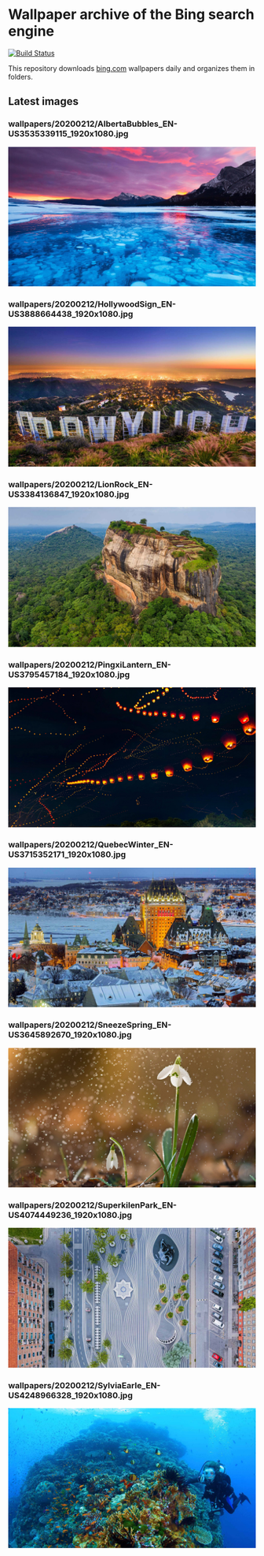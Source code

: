 # Wallpaper archive of the Bing search engine

[![Build Status](https://travis-ci.org/kijart/bing-daily-images-dl.svg?branch=wallpapers)](https://travis-ci.org/kijart/bing-daily-images-dl)

This repository downloads [bing.com](https://www.bing.com) wallpapers daily and organizes them in folders.

## Latest images

<!-- Wallpapers -->

### wallpapers/20200212/AlbertaBubbles_EN-US3535339115_1920x1080.jpg

![wallpapers/20200212/AlbertaBubbles_EN-US3535339115_1920x1080.jpg](wallpapers/20200212/AlbertaBubbles_EN-US3535339115_1920x1080.jpg)

### wallpapers/20200212/HollywoodSign_EN-US3888664438_1920x1080.jpg

![wallpapers/20200212/HollywoodSign_EN-US3888664438_1920x1080.jpg](wallpapers/20200212/HollywoodSign_EN-US3888664438_1920x1080.jpg)

### wallpapers/20200212/LionRock_EN-US3384136847_1920x1080.jpg

![wallpapers/20200212/LionRock_EN-US3384136847_1920x1080.jpg](wallpapers/20200212/LionRock_EN-US3384136847_1920x1080.jpg)

### wallpapers/20200212/PingxiLantern_EN-US3795457184_1920x1080.jpg

![wallpapers/20200212/PingxiLantern_EN-US3795457184_1920x1080.jpg](wallpapers/20200212/PingxiLantern_EN-US3795457184_1920x1080.jpg)

### wallpapers/20200212/QuebecWinter_EN-US3715352171_1920x1080.jpg

![wallpapers/20200212/QuebecWinter_EN-US3715352171_1920x1080.jpg](wallpapers/20200212/QuebecWinter_EN-US3715352171_1920x1080.jpg)

### wallpapers/20200212/SneezeSpring_EN-US3645892670_1920x1080.jpg

![wallpapers/20200212/SneezeSpring_EN-US3645892670_1920x1080.jpg](wallpapers/20200212/SneezeSpring_EN-US3645892670_1920x1080.jpg)

### wallpapers/20200212/SuperkilenPark_EN-US4074449236_1920x1080.jpg

![wallpapers/20200212/SuperkilenPark_EN-US4074449236_1920x1080.jpg](wallpapers/20200212/SuperkilenPark_EN-US4074449236_1920x1080.jpg)

### wallpapers/20200212/SylviaEarle_EN-US4248966328_1920x1080.jpg

![wallpapers/20200212/SylviaEarle_EN-US4248966328_1920x1080.jpg](wallpapers/20200212/SylviaEarle_EN-US4248966328_1920x1080.jpg)

